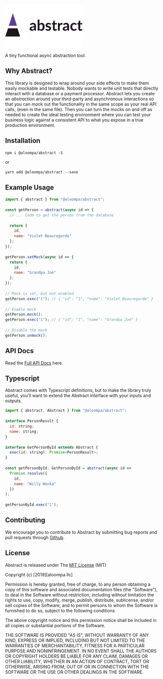 <img src="./docs/logo.png" alt="Abstract" width="250px"/>

A tiny functional async abstraction tool.

## Why Abstract?

This library is designed to wrap around your side effects to make them easily mockable and testable. Nobody wants to write unit tests that directly interact with a database or a payment processor. Abstract lets you create an _abstraction_ around your third-party and asynchronous interactions so that you can mock out the functionality in the same scope as your real API calls, (even in the same file). Then you can turn the mocks on and off as needed to create the ideal testing environment where you can test your business logic against a consistent API to what you expose in a true production environment.

## Installation

`npm i @aloompa/abstract -S`

or

`yarn add @aloompa/abstract --save`

## Example Usage

```javascript
import { abstract } from "@aloompa/abstract";

const getPerson = abstract(async id => {
  // ... Code to get the person from the database

  return {
    id,
    name: "Violet Beauregarde"
  };
});

getPerson.setMock(async id => {
  return {
    id,
    name: "Grandpa Joe"
  };
});

// Mock is set, but not enabled
getPerson.exec("1"); // { "id": "1", "name": "Violet Beauregarde" }

// Enable mock
getPerson.mock();
getPerson.exec("1"); // { "id": "1", "name": "Grandpa Joe" }

// Disable the mock
getPerson.unmock();
```

## API Docs

Read the [Full API Docs](/docs/API.md) here.

## Typescript

Abstract comes with Typescript definitions, but to make the library truly useful, you'll want to extend the Abstract interface with your inputs and outputs.

```javascript
import { abstract, Abstract } from "@aloompa/abstract";

interface PersonResult {
  id: string;
  name: string;
}

interface GetPersonById extends Abstract {
  exec(id: string): Promise<PersonResult>;
}

const getPersonById: GetPersonById = abstract(async id =>
  Promise.resolve({
    id,
    name: "Willy Wonka"
  })
);

getPersonById.exec("1");
```

## Contributing

We encourage you to contribute to Abstract by submitting bug reports and pull requests through [Github](http//github.com).

## License

Abstract is released under The [MIT License](http://www.opensource.org/licenses/MIT) (MIT)

Copyright (c) [2019][aloompa llc]

Permission is hereby granted, free of charge, to any person obtaining a copy
of this software and associated documentation files (the "Software"), to deal
in the Software without restriction, including without limitation the rights
to use, copy, modify, merge, publish, distribute, sublicense, and/or sell
copies of the Software, and to permit persons to whom the Software is
furnished to do so, subject to the following conditions

The above copyright notice and this permission notice shall be included in all
copies or substantial portions of the Software.

THE SOFTWARE IS PROVIDED "AS IS", WITHOUT WARRANTY OF ANY KIND, EXPRESS OR IMPLIED, INCLUDING BUT NOT LIMITED TO THE WARRANTIES OF MERCHANTABILITY, FITNESS FOR A PARTICULAR PURPOSE AND NONINFRINGEMENT. IN NO EVENT SHALL THE AUTHORS OR COPYRIGHT HOLDERS BE LIABLE FOR ANY CLAIM, DAMAGES OR OTHER LIABILITY, WHETHER IN AN ACTION OF CONTRACT, TORT OR OTHERWISE, ARISING FROM, OUT OF OR IN CONNECTION WITH THE SOFTWARE OR THE USE OR OTHER DEALINGS IN THE SOFTWARE.
